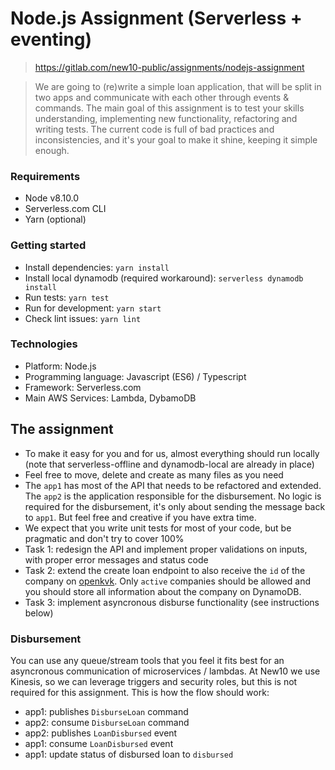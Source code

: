 # Node.js Assignment (Serverless + eventing)

> https://gitlab.com/new10-public/assignments/nodejs-assignment

> We are going to (re)write a simple loan application, that will be split in two apps and communicate with each other through events & commands. The main goal of this assignment is to test your skills understanding, implementing new functionality, refactoring and writing tests. The current code is full of bad practices and inconsistencies, and it's your goal to make it shine, keeping it simple enough.

### Requirements

-   Node v8.10.0
-   Serverless.com CLI
-   Yarn (optional)

### Getting started

-   Install dependencies: `yarn install`
-   Install local dynamodb (required workaround): `serverless dynamodb install`
-   Run tests: `yarn test`
-   Run for development: `yarn start`
-   Check lint issues: `yarn lint`

### Technologies

-   Platform: Node.js
-   Programming language: Javascript (ES6) / Typescript
-   Framework: Serverless.com
-   Main AWS Services: Lambda, DybamoDB

## The assignment

-   To make it easy for you and for us, almost everything should run locally (note that serverless-offline and dynamodb-local are already in place)
-   Feel free to move, delete and create as many files as you need
-   The `app1` has most of the API that needs to be refactored and extended. The `app2` is the application responsible for the disbursement. No logic is required for the disbursement, it's only about sending the message back to `app1`. But feel free and creative if you have extra time.
-   We expect that you write unit tests for most of your code, but be pragmatic and don't try to cover 100%
-   Task 1: redesign the API and implement proper validations on inputs, with proper error messages and status code
-   Task 2: extend the create loan endpoint to also receive the `id` of the company on [openkvk](https://overheid.io/documentatie/openkvk). Only `active` companies should be allowed and you should store all information about the company on DynamoDB.
-   Task 3: implement asyncronous disburse functionality (see instructions below)

### Disbursement

You can use any queue/stream tools that you feel it fits best for an asyncronous communication of microservices / lambdas. At New10 we use Kinesis, so we can leverage triggers and security roles, but this is not required for this assignment.
This is how the flow should work:

-   app1: publishes `DisburseLoan` command
-   app2: consume `DisburseLoan` command
-   app2: publishes `LoanDisbursed` event
-   app1: consume `LoanDisbursed` event
-   app1: update status of disbursed loan to `disbursed`
